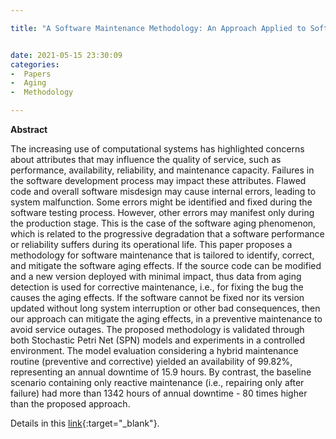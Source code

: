 ```yaml
---

title: "A Software Maintenance Methodology: An Approach Applied to Software Aging"


date: 2021-05-15 23:30:09
categories:
-  Papers
-  Aging
-  Methodology

---
```


**Abstract**

The increasing use of computational systems has highlighted concerns about attributes that may influence the quality of service, such as performance, availability, reliability, and maintenance capacity. Failures in the software development process may impact these attributes. Flawed code and overall software misdesign may cause internal errors, leading to system malfunction. Some errors might be identified and fixed during the software testing process. However, other errors may manifest only during the production stage. This is the case of the software aging phenomenon, which is related to the progressive degradation that a software performance or reliability suffers during its operational life. This paper proposes a methodology for software maintenance that is tailored to identify, correct, and mitigate the software aging effects. If the source code can be modified and a new version deployed with minimal impact, thus data from aging detection is used for corrective maintenance, i.e., for fixing the bug the causes the aging effects. If the software cannot be fixed nor its version updated without long system interruption or other bad consequences, then our approach can mitigate the aging effects, in a preventive maintenance to avoid service outages. The proposed methodology is validated through both Stochastic Petri Net (SPN) models and experiments in a controlled environment. The model evaluation considering a hybrid maintenance routine (preventive and corrective) yielded an availability of 99.82%, representing an annual downtime of 15.9 hours. By contrast, the baseline scenario containing only reactive maintenance (i.e., repairing only after failure) had more than 1342 hours of annual downtime - 80 times higher than the proposed approach.






Details in this [link](https://2021.ieeesyscon.org/
){:target="_blank"}.
